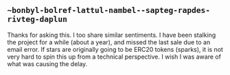 ## `~bonbyl-bolref-lattul-nambel--sapteg-rapdes-rivteg-daplun`
Thanks for asking this.  I too share similar sentiments.  I have been stalking the project for a while (about a year), and missed the last sale due to an email error.  If stars are originally going to be ERC20 tokens (sparks), it is not very hard to spin this up from a technical perspective.  I wish I was aware of what was causing the delay.
